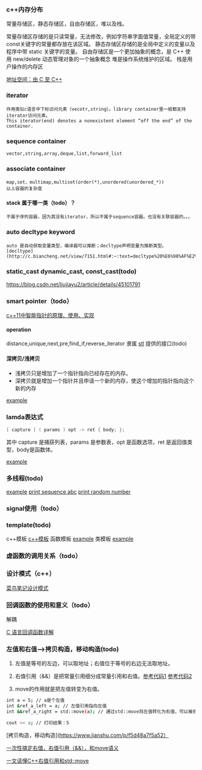 ### c++内存分布

常量存储区，静态存储区，自由存储区，堆以及栈。

常量存储区存储的是只读常量，无法修改，例如字符串字面值常量，全局定义的带const关键字的常量都存放在该区域。 
静态存储区存储的是全局中定义的变量以及程序中带 static 关键字的变量。
自由存储区是一个更加抽象的概念，是 C++ 使用 new/delete 动态管理对象的一个抽象概念
堆是操作系统维护的区域。
栈是用户操作的内存区


[地址空间：由 C 至 C++](https://supwills.com/post/address-space/)


### iterator
    作用类似c语言中下标访问元素（vecotr,string）。library container里一般都支持iterator访问元素。
    This iterator(end) denotes a nonexistent element “off the end” of the container.

### sequence container
    vector,string,array,deque,list,forward_list

### associate container  
    map,set，multimap,multiset(order(*),unordered(unordered_*))
    以上容器的复杂度

####  stack 属于哪一类（todo）？
    不属于序列容器，因为其没有iterator，所以不属于sequence容器。也没有关联容器的。。。
### auto decltype keyword
    auto 是自动获取变量类型，编译器可以推断；decltype声明变量为推断类型。
    [decltype](http://c.biancheng.net/view/7151.html#:~:text=decltype%20%E6%98%AF%E2%80%9Cdeclare%20type%E2%80%9D%E7%9A%84%E7%BC%A9%E5%86%99%EF%BC%8C%E8%AF%91%E4%B8%BA%E2%80%9C%E5%A3%B0%E6%98%8E%E7%B1%BB%E5%9E%8B%E2%80%9D%E3%80%82.%20%E6%97%A2%E7%84%B6%E5%B7%B2%E7%BB%8F%E6%9C%89%E4%BA%86%20auto%20%E5%85%B3%E9%94%AE%E5%AD%97%EF%BC%8C%E4%B8%BA%E4%BB%80%E4%B9%88%E8%BF%98%E9%9C%80%E8%A6%81%20decltype%20%E5%85%B3%E9%94%AE%E5%AD%97%E5%91%A2%EF%BC%9F.,%28exp%29%20varname%20%3D%20value%3B%20%E5%85%B6%E4%B8%AD%EF%BC%8Cvarname%20%E8%A1%A8%E7%A4%BA%E5%8F%98%E9%87%8F%E5%90%8D%EF%BC%8Cvalue%20%E8%A1%A8%E7%A4%BA%E8%B5%8B%E7%BB%99%E5%8F%98%E9%87%8F%E7%9A%84%E5%80%BC%EF%BC%8Cexp%20%E8%A1%A8%E7%A4%BA%E4%B8%80%E4%B8%AA%E8%A1%A8%E8%BE%BE%E5%BC%8F%E3%80%82)

### static_cast dynamic_cast, const_cast(todo)
https://blog.csdn.net/liujiayu2/article/details/45101791 

### smart pointer（todo）

[c++11中智能指针的原理、使用、实现](https://www.cnblogs.com/wxquare/p/4759020.html)
#### operation
 distance,unique,next,pre,find_if,reverse_iterator 隶属 [stl](https://www.cnblogs.com/blog-yejy/p/9551346.html) 提供的接口(todo)

#### 深拷贝/浅拷贝
* 浅拷贝只是增加了一个指针指向已经存在的内存。
* 深拷贝就是增加一个指针并且申请一个新的内存，使这个增加的指针指向这个新的内存
  
[example](https://blog.csdn.net/wzz953200463/article/details/103587545)

### lamda表达式
```c++
[ capture ] ( params ) opt -> ret { body; };
```
其中 capture 是捕获列表，params 是参数表，opt 是函数选项，ret 是返回值类型，body是函数体。

[example](../c++/lamda.cpp)

### 多线程(todo)

[example](https://blog.csdn.net/weixin_43971373/article/details/119678930)
[print sequence abc](../c++/print_abc_sequence.cpp)
[print random number](../c++/nvidia_programming.cpp)
### signal使用（todo）

### template(todo)

c++模板
[c++模板](https://www.runoob.com/cplusplus/cpp-templates.html)
函数模板
[example](http://c.biancheng.net/view/320.html)
类模板
[example](http://c.biancheng.net/view/2317.html)


### 虚函数的调用关系（todo）

### 设计模式（c++）

[菜鸟笔记设计模式](https://www.coonote.com/cpp-design-pattern/cpp-decoration-mode.html)

### 回调函数的使用和意义（todo）

解耦

[C 语言回调函数详解](https://www.runoob.com/w3cnote/c-callback-function.html)


### 左值和右值-->拷贝构造，移动构造(todo)

1. 左值是等号的左边，可以取地址；右值位于等号的右边无法取地址。

2. 右值引用（&&）是把常量引用细分成常量引用和右值。[参考代码1](../c%2B%2B/l_r_value.cpp) [参考代码2](../c%2B%2B/and_function.cpp)

3. move的作用就是把左值转变为右值。

```bash
int a = 5; // a是个左值
int &ref_a_left = a; // 左值引用指向左值
int &&ref_a_right = std::move(a); // 通过std::move将左值转化为右值，可以被右值引用指向
 
cout << a; // 打印结果：5
```

[拷贝构造，移动构造](https://www.jianshu.com/p/f5d48a7f5a52）

[一次性搞定右值，右值引用（&&），和move语义](https://juejin.cn/post/6844903497075294216)

[一文读懂C++右值引用和std::move](https://zhuanlan.zhihu.com/p/335994370)